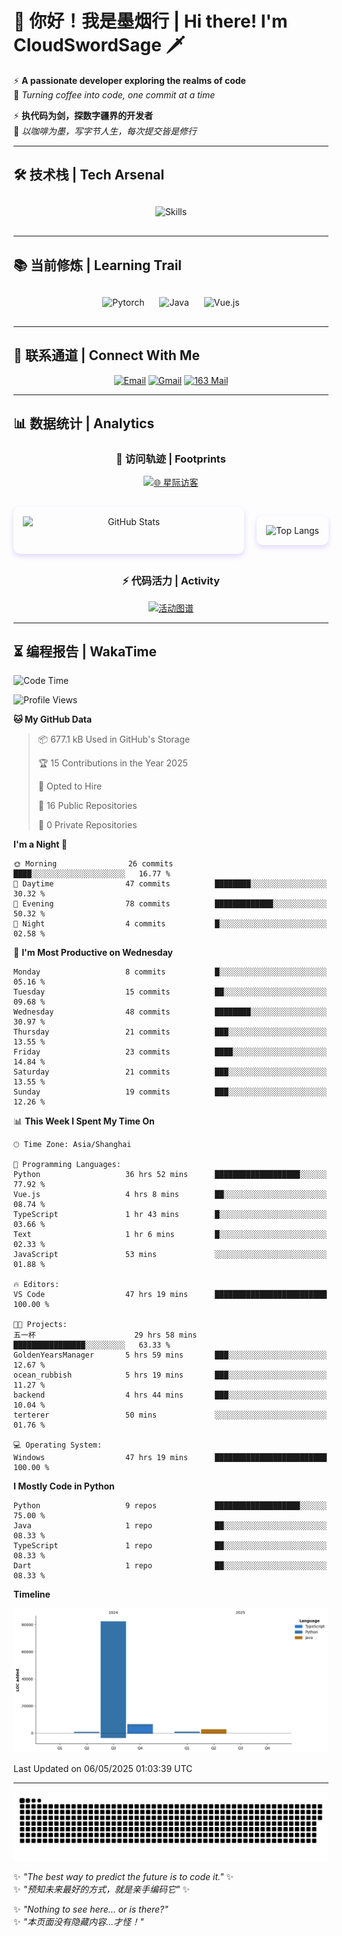 # 🌊 你好！我是墨烟行 | Hi there! I'm CloudSwordSage 🗡️

⚡ **A passionate developer exploring the realms of code**  
🌌 *Turning coffee into code, one commit at a time*

⚡ **执代码为剑，探数字疆界的开发者**  
🌌 *以咖啡为墨，写字节人生，每次提交皆是修行*

---

## 🛠️ 技术栈 | Tech Arsenal

<div align="center" style="margin: 20px 0;">
  <img src="https://skillicons.dev/icons?i=python,linux,git,github,html,css,js,ts" alt="Skills" style="height: 50px; margin: 10px;"/>
</div>

---

## 📚 当前修炼 | Learning Trail

<div align="center" style="margin: 20px 0;">
  <img src="https://img.shields.io/badge/PyTorch-EE4C2C?style=flat-square&logo=pytorch&logoColor=white" alt="Pytorch" style="height: 30px; margin: 10px;"/>
  <img src="https://img.shields.io/badge/Java-007396?style=flat-square&logo=openjdk&logoColor=white" alt="Java" style="height: 30px; margin: 10px;"/>
  <img src="https://img.shields.io/badge/Vue.js-4FC08D?style=flat-square&logo=vue.js&logoColor=white" alt="Vue.js" style="height: 30px; margin: 10px;"/>
</div>

---

## 📮 联系通道 | Connect With Me

<div align="center">
  
[![Email](https://img.shields.io/badge/QQ%20Mail-1984769759@qq.com-168DEA?style=flat-square&logo=tencentqq)](mailto:1984769759@qq.com)
[![Gmail](https://img.shields.io/badge/Gmail-zlf100518@gmail.com-EA4335?style=flat-square&logo=gmail)](mailto:zlf100518@gmail.com)
[![163 Mail](https://img.shields.io/badge/163-zlf100518@163.com-DC143C?style=flat-square)](mailto:zlf100518@163.com)

</div>

---

## 📊 数据统计 | Analytics

<div align="center">

### 🌌 访问轨迹 | Footprints

[![🌐 星际访客](https://count.getloli.com/get/@CloudSwordSage?theme=rule34)](https://github.com/CloudSwordSage)

<div style="display: flex; gap: 20px; margin: 30px 0">
  <img src="https://github-readme-stats.vercel.app/api?username=CloudSwordSage&show_icons=true&theme=midnight-purple&hide_border=true&include_all_commits=true&rank_icon=github&hide=issues&line_height=24" 
       alt="GitHub Stats" 
       style="flex: 1; box-shadow: 0 4px 8px rgba(122,63,247,0.2); border-radius: 10px; padding: 15px;"/>
  
  <img src="https://github-readme-stats.vercel.app/api/top-langs/?username=CloudSwordSage&layout=compact&theme=midnight-purple&hide_border=true&langs_count=6&card_width=300&exclude_repo=AI-Assistant"
       alt="Top Langs"
       style="flex: 1; box-shadow: 0 4px 8px rgba(122,63,247,0.2); border-radius: 10px; padding: 15px;"/>
</div>

### ⚡ 代码活力 | Activity

[![活动图谱](https://github-readme-activity-graph.vercel.app/graph?username=CloudSwordSage&theme=react-dark&hide_border=true&area=true&custom_title=代码能量流%20|%20Contribution%20Flow&radius=12&height=300)](https://github.com/CloudSwordSage)

</div>

---

## ⏳ 编程报告 | WakaTime

<!--START_SECTION:waka-->
![Code Time](http://img.shields.io/badge/Code%20Time-785%20hrs%2035%20mins-blue)

![Profile Views](http://img.shields.io/badge/Profile%20Views-0-blue)

**🐱 My GitHub Data** 

> 📦 677.1 kB Used in GitHub's Storage 
 > 
> 🏆 15 Contributions in the Year 2025
 > 
> 💼 Opted to Hire
 > 
> 📜 16 Public Repositories 
 > 
> 🔑 0 Private Repositories 
 > 
**I'm a Night 🦉** 

```text
🌞 Morning                26 commits          ████░░░░░░░░░░░░░░░░░░░░░   16.77 % 
🌆 Daytime                47 commits          ████████░░░░░░░░░░░░░░░░░   30.32 % 
🌃 Evening                78 commits          █████████████░░░░░░░░░░░░   50.32 % 
🌙 Night                  4 commits           █░░░░░░░░░░░░░░░░░░░░░░░░   02.58 % 
```
📅 **I'm Most Productive on Wednesday** 

```text
Monday                   8 commits           █░░░░░░░░░░░░░░░░░░░░░░░░   05.16 % 
Tuesday                  15 commits          ██░░░░░░░░░░░░░░░░░░░░░░░   09.68 % 
Wednesday                48 commits          ████████░░░░░░░░░░░░░░░░░   30.97 % 
Thursday                 21 commits          ███░░░░░░░░░░░░░░░░░░░░░░   13.55 % 
Friday                   23 commits          ████░░░░░░░░░░░░░░░░░░░░░   14.84 % 
Saturday                 21 commits          ███░░░░░░░░░░░░░░░░░░░░░░   13.55 % 
Sunday                   19 commits          ███░░░░░░░░░░░░░░░░░░░░░░   12.26 % 
```


📊 **This Week I Spent My Time On** 

```text
🕑︎ Time Zone: Asia/Shanghai

💬 Programming Languages: 
Python                   36 hrs 52 mins      ███████████████████░░░░░░   77.92 % 
Vue.js                   4 hrs 8 mins        ██░░░░░░░░░░░░░░░░░░░░░░░   08.74 % 
TypeScript               1 hr 43 mins        █░░░░░░░░░░░░░░░░░░░░░░░░   03.66 % 
Text                     1 hr 6 mins         █░░░░░░░░░░░░░░░░░░░░░░░░   02.33 % 
JavaScript               53 mins             ░░░░░░░░░░░░░░░░░░░░░░░░░   01.88 % 

🔥 Editors: 
VS Code                  47 hrs 19 mins      █████████████████████████   100.00 % 

🐱‍💻 Projects: 
五一杯                      29 hrs 58 mins      ████████████████░░░░░░░░░   63.33 % 
GoldenYearsManager       5 hrs 59 mins       ███░░░░░░░░░░░░░░░░░░░░░░   12.67 % 
ocean_rubbish            5 hrs 19 mins       ███░░░░░░░░░░░░░░░░░░░░░░   11.27 % 
backend                  4 hrs 44 mins       ███░░░░░░░░░░░░░░░░░░░░░░   10.04 % 
terterer                 50 mins             ░░░░░░░░░░░░░░░░░░░░░░░░░   01.76 % 

💻 Operating System: 
Windows                  47 hrs 19 mins      █████████████████████████   100.00 % 
```

**I Mostly Code in Python** 

```text
Python                   9 repos             ███████████████████░░░░░░   75.00 % 
Java                     1 repo              ██░░░░░░░░░░░░░░░░░░░░░░░   08.33 % 
TypeScript               1 repo              ██░░░░░░░░░░░░░░░░░░░░░░░   08.33 % 
Dart                     1 repo              ██░░░░░░░░░░░░░░░░░░░░░░░   08.33 % 
```



**Timeline**

![Lines of Code chart](https://raw.githubusercontent.com/CloudSwordSage/CloudSwordSage/main/assets/bar_graph.png)


 Last Updated on 06/05/2025 01:03:39 UTC
<!--END_SECTION:waka-->

---

<div align="center">
  <img src="./assets/github-snake-dark.svg" alt="Contribution Snake" />
</div>

✨ *"The best way to predict the future is to code it."* ✨  
✨ *"预知未来最好的方式，就是亲手编码它"* ✨

✨ *"Nothing to see here... or is there?"*  
✨ *"本页面没有隐藏内容...才怪！"*  
